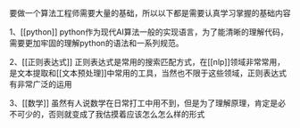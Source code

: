 
要做一个算法工程师需要大量的基础，所以以下都是需要认真学习掌握的基础内容

1、[[python]]
	python作为现代AI算法一般的实现语言，为了能清晰的理解代码，需要更加牢固的理解python的语法和一系列规范。
	
2、[[正则表达式]]
	正则表达式是常用的搜索匹配方式，在[[nlp]]领域非常常用，是文本提取和[[文本预处理]]中常用的工具，当然也不限于这些领域，正则表达式有非常广泛的运用
	
3、[[数学]]
	虽然有人说数学在日常打工中用不到，但是为了理解原理，肯定是必不可少的，否则就变成了我估摸着应该怎么怎么样的形式